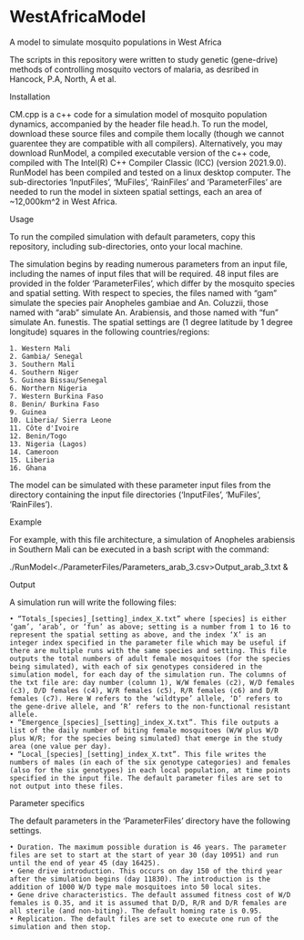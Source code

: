 ﻿# WestAfricaModel

A model to simulate mosquito populations in West Africa

The scripts in this repository were written to study genetic (gene-drive) methods of controlling mosquito vectors of malaria, as desribed in Hancock, P.A, North, A et al.

Installation

CM.cpp is a c++ code for a simulation model of mosquito population dynamics, accompanied by the header file head.h. To run the model, download these source files and compile them locally (though we cannot guarentee they are compatible with all compilers). Alternatively, you may download RunModel, a compiled executable version of the c++ code, compiled with The Intel(R) C++ Compiler Classic (ICC) (version 2021.9.0). RunModel has been compiled and tested on a linux desktop computer. The sub-directories ‘InputFiles’, ‘MuFiles’, ‘RainFiles’ and ‘ParameterFiles’ are needed to run the model in sixteen spatial settings, each an area of ~12,000km^2 in West Africa. 

Usage

To run the compiled simulation with default parameters, copy this repository, including sub-directories, onto your local machine. 

The simulation begins by reading numerous parameters from an input file, including the names of input files that will be required. 48 input files are provided in the folder ‘ParameterFiles’, which differ by the mosquito species and spatial setting. With respect to species, the files named with “gam” simulate the species pair Anopheles gambiae and An. Coluzzii, those named with “arab” simulate An. Arabiensis, and those named with “fun” simulate An. funestis. The spatial settings are (1 degree latitude by 1 degree longitude) squares in the following countries/regions:

    1. Western Mali
    2. Gambia/ Senegal
    3. Southern Mali
    4. Southern Niger
    5. Guinea Bissau/Senegal
    6. Northern Nigeria
    7. Western Burkina Faso
    8. Benin/ Burkina Faso
    9. Guinea
    10. Liberia/ Sierra Leone
    11. Côte d'Ivoire
    12. Benin/Togo
    13. Nigeria (Lagos)
    14. Cameroon
    15. Liberia
    16. Ghana

The model can be simulated with these parameter input files from the directory containing the input file directories (‘InputFiles’, ‘MuFiles’, ‘RainFiles’).

Example

For example, with this file architecture, a simulation of Anopheles arabiensis in Southern Mali can be executed in a bash script with the command:

./RunModel<./ParameterFiles/Parameters_arab_3.csv>Output_arab_3.txt &


Output

A simulation run will write the following files:

    • “Totals_[species]_[setting]_index_X.txt” where [species] is either ‘gam’, ‘arab’, or ‘fun’ as above; setting is a number from 1 to 16 to represent the spatial setting as above, and the index ‘X’ is an integer index specified in the parameter file which may be useful if there are multiple runs with the same species and setting. This file outputs the total numbers of adult female mosquitoes (for the species being simulated), with each of six genotypes considered in the simulation model, for each day of the simulation run. The columns of the txt file are: day number (column 1), W/W females (c2), W/D females (c3), D/D females (c4), W/R females (c5), R/R females (c6) and D/R females (c7). Here W refers to the ‘wildtype’ allele, ‘D’ refers to the gene-drive allele, and ‘R’ refers to the non-functional resistant allele.
    • “Emergence_[species]_[setting]_index_X.txt”. This file outputs a list of the daily number of biting female mosquitoes (W/W plus W/D plus W/R; for the species being simulated) that emerge in the study area (one value per day).
    • “Local_[species]_[setting]_index_X.txt”. This file writes the numbers of males (in each of the six genotype categories) and females (also for the six genotypes) in each local population, at time points specified in the input file. The default parameter files are set to not output into these files.



Parameter specifics

The default parameters in the ‘ParameterFiles’ directory have the following settings.

    • Duration. The maximum possible duration is 46 years. The parameter files are set to start at the start of year 30 (day 10951) and run until the end of year 45 (day 16425).
    • Gene drive introduction. This occurs on day 150 of the third year after the simulation begins (day 11830). The introduction is the addition of 1000 W/D type male mosquitoes into 50 local sites.
    • Gene drive characteristics. The default assumed fitness cost of W/D females is 0.35, and it is assumed that D/D, R/R and D/R females are all sterile (and non-biting). The default homing rate is 0.95.
    • Replication. The default files are set to execute one run of the simulation and then stop.
